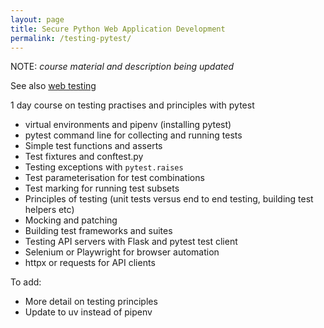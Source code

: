 ```yaml
---
layout: page
title: Secure Python Web Application Development
permalink: /testing-pytest/
---
```



NOTE: *course material and description being updated*

See also [web testing](/web-testing/)

1 day course on testing practises and principles with pytest

* virtual environments and pipenv (installing pytest)
* pytest command line for collecting and running tests
* Simple test functions and asserts
* Test fixtures and conftest.py
* Testing exceptions with `pytest.raises`
* Test parameterisation for test combinations
* Test marking for running test subsets
* Principles of testing (unit tests versus end to end testing, building test helpers etc)
* Mocking and patching
* Building test frameworks and suites
* Testing API servers with Flask and pytest test client
* Selenium or Playwright for browser automation
* httpx or requests for API clients

To add:

 * More detail on testing principles
 * Update to uv instead of pipenv

